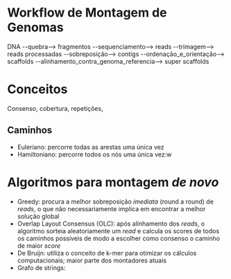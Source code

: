 # Workflow de Montagem de Genomas 
DNA --quebra--> fragmentos --sequenciamento--> reads --trimagem--> reads processadas --sobreposição--> contigs --ordenação_e_orientação--> scaffolds --alinhamento_contra_genoma_referencia--> super scaffolds

# Conceitos 
Consenso, cobertura, repetições, 

## Caminhos
- Euleriano: percorre todas as arestas uma única vez
- Hamiltoniano: percorre todos os nós uma única vez:w

# Algoritmos para montagem *de novo*  
- Greedy: procura a melhor sobreposição *imediata* (round a round) de *reads*, o que não necessariamente implica em encontrar a melhor solução global
- Overlap Layout Consensus (OLC): após alinhamento dos *reads*, o algoritmo sorteia aleatoriamente um *read* e calcula os scores de todos os caminhos possíveis de modo a escolher como consenso o caminho de maior *score* 
- De Bruijn: utiliza o conceito de k-mer para otimizar os cálculos computacionais; maior parte dos montadores atuais
- Grafo de strings: 
